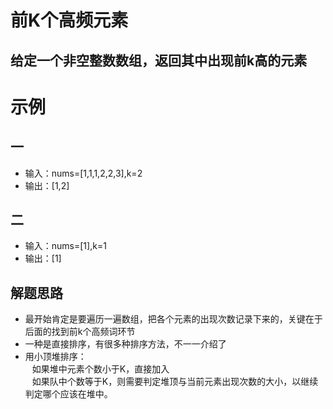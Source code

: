 # 前K个高频元素
## 给定一个非空整数数组，返回其中出现前k高的元素
# 示例
## 一
* 输入：nums=[1,1,1,2,2,3],k=2
* 输出：[1,2]
## 二
* 输入：nums=[1],k=1
* 输出：[1]
## 解题思路
* 最开始肯定是要遍历一遍数组，把各个元素的出现次数记录下来的，关键在于后面的找到前k个高频词环节
* 一种是直接排序，有很多种排序方法，不一一介绍了
* 用小顶堆排序：  
 &ensp; 如果堆中元素个数小于K，直接加入  
 &ensp; 如果队中个数等于K，则需要判定堆顶与当前元素出现次数的大小，以继续判定哪个应该在堆中。
